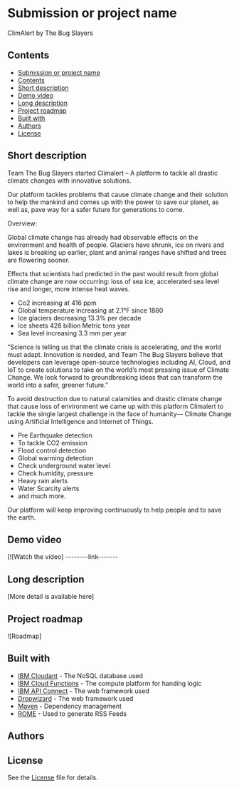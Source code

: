 # Submission or project name
ClimAlert by The Bug Slayers
## Contents

  - [Submission or project name](#submission-or-project-name)
  - [Contents](#contents)
  - [Short description](#short-description)
  - [Demo video](#demo-video)
  - [Long description](#long-description)
  - [Project roadmap](#project-roadmap)
  - [Built with](#built-with)
  - [Authors](#authors)
  - [License](#license)

## Short description

Team The Bug Slayers started Climalert – A platform to tackle all drastic climate changes with innovative solutions.
 
Our platform tackles problems that cause climate change and their solution to help the mankind and comes up with the power to save our planet, as well as, pave way for a safer future for generations to come.

Overview:

Global climate change has already had observable effects on the environment and health of people. Glaciers have shrunk, ice on rivers and lakes is breaking up earlier, plant and animal ranges have shifted and trees are flowering sooner.

Effects that scientists had predicted in the past would result from global climate change are now occurring: loss of sea ice, accelerated sea level rise and longer, more intense heat waves.

- Co2  increasing at 416 ppm
- Global temperature  increasing at 2.1°F since 1880
- Ice glaciers decreasing 13.3% per decade
- Ice sheets 428 billion Metric tons year 
- Sea level increasing 3.3 mm per year 

“Science is telling us that the climate crisis is accelerating, and the world must adapt. Innovation is needed, and Team The Bug Slayers believe that developers can leverage open-source technologies including AI, Cloud, and IoT to create solutions to take on the world’s most pressing issue of Climate Change. We look forward to groundbreaking ideas that can transform the world into a safer, greener future.”

To avoid destruction due to natural calamities and drastic climate change that cause loss of environment we came up with this platform Climalert to tackle the single largest challenge in the face of humanity— Climate Change using Artificial Intelligence and Internet of Things.

- Pre Earthquake detection 
- To tackle CO2 emission
- Flood control detection
- Global warming detection 
- Check   underground water level 
- Check humidity, pressure  
- Heavy rain alerts
- Water Scarcity alerts
- and much more.

Our platform will keep improving continuously to help people and to save the earth.


## Demo video

[![Watch the video] --------link-------

## Long description

[More detail is available here]


## Project roadmap

![Roadmap]

## Built with

- [IBM Cloudant](https://cloud.ibm.com/catalog?search=cloudant#search_results) - The NoSQL database used
- [IBM Cloud Functions](https://cloud.ibm.com/catalog?search=cloud%20functions#search_results) - The compute platform for handing logic
- [IBM API Connect](https://cloud.ibm.com/catalog?search=api%20connect#search_results) - The web framework used
- [Dropwizard](http://www.dropwizard.io/1.0.2/docs/) - The web framework used
- [Maven](https://maven.apache.org/) - Dependency management
- [ROME](https://rometools.github.io/rome/) - Used to generate RSS Feeds

## Authors




## License

 See the [License](License.txt) file for details.
